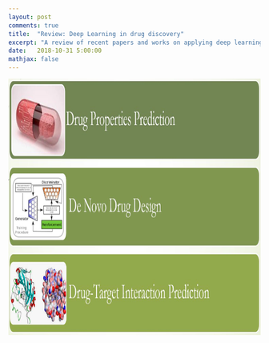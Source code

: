 ```yaml
---
layout: post
comments: true
title:  "Review: Deep Learning in drug discovery"
excerpt: "A review of recent papers and works on applying deep learning algorithms for the task of drug discovery"
date:   2018-10-31 5:00:00
mathjax: false
---
```



<div class="imgcap">
<img src="/assets/Review_DL_Drug/AI_Drug.JPG" height="512">
</div>
